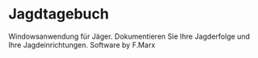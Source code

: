 # Jagdtagebuch
Windowsanwendung für Jäger. Dokumentieren Sie Ihre Jagderfolge und Ihre Jagdeinrichtungen. Software by F.Marx
